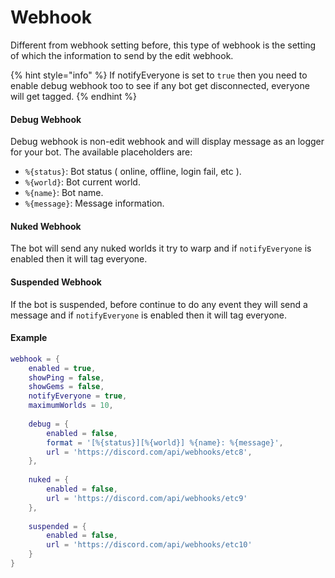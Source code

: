 # Webhook

Different from webhook setting before, this type of webhook is the setting of which the information to send by the edit webhook.

{% hint style="info" %}
If notifyEveryone is set to `true` then you need to enable debug webhook too to see if any bot get disconnected, everyone will get tagged.
{% endhint %}

#### Debug Webhook

Debug webhook is non-edit webhook and will display message as an logger for your bot. The available placeholders are:

* `%{status}`: Bot status ( online, offline, login fail, etc ).
* `%{world}`: Bot current world.
* `%{name}`: Bot name.
* `%{message}`: Message information.

#### Nuked Webhook

The bot will send any nuked worlds it try to warp and if `notifyEveryone` is enabled then it will tag everyone.

#### Suspended Webhook

If the bot is suspended, before continue to do any event they will send a message and if `notifyEveryone` is enabled then it will tag everyone.

#### Example

```lua
webhook = {
    enabled = true,
    showPing = false,
    showGems = false,
    notifyEveryone = true,
    maximumWorlds = 10,
    
    debug = {
        enabled = false,
        format = '[%{status}][%{world}] %{name}: %{message}',
        url = 'https://discord.com/api/webhooks/etc8',
    },
    
    nuked = {
        enabled = false,
        url = 'https://discord.com/api/webhooks/etc9'
    },
    
    suspended = {
        enabled = false,
        url = 'https://discord.com/api/webhooks/etc10'
    }
}
```
